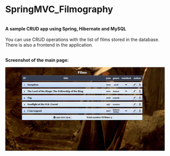 # SpringMVC_Filmography
<br>**A sample CRUD app using Spring, Hibernate and MySQL**</br>  
You can use CRUD operations with the list of films stored in the database.  
There is also a frontend in the application.  
</br>

**Screenshot of the main page:**
</br>

![alt text](https://github.com/MrEvgeny13/SpringMVC_Filmography/blob/master/Main_Page.png?raw=true)
